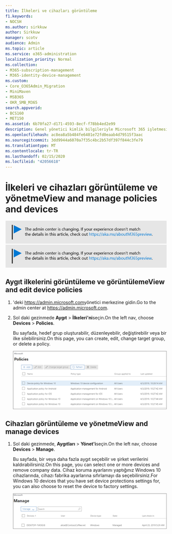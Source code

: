 ```yaml
---
title: İlkeleri ve cihazları görüntüleme
f1.keywords:
- NOCSH
ms.author: sirkkuw
author: Sirkkuw
manager: scotv
audience: Admin
ms.topic: article
ms.service: o365-administration
localization_priority: Normal
ms.collection:
- M365-subscription-management
- M365-identity-device-management
ms.custom:
- Core_O365Admin_Migration
- MiniMaven
- MSB365
- OKR_SMB_M365
search.appverid:
- BCS160
- MET150
ms.assetid: 6b70fa27-d171-4593-8ecf-f78bb4ed2e99
description: Genel yönetici kimlik bilgileriyle Microsoft 365 işletmesine oturum açtırarak aygıt ilkelerini ve eylemlerini görüntüleyin.
ms.openlocfilehash: ac8ea8a5b484fe6401e72fd0eaab4d79515f3aac
ms.sourcegitcommit: 3dd9944a6070a7f35c4bc2b57df397f844c3fe79
ms.translationtype: MT
ms.contentlocale: tr-TR
ms.lasthandoff: 02/15/2020
ms.locfileid: "42056618"
---
```

# <a name="view-and-manage-policies-and-devices"></a><span data-ttu-id="faa9d-103">İlkeleri ve cihazları görüntüleme ve yönetme</span><span class="sxs-lookup"><span data-stu-id="faa9d-103">View and manage policies and devices</span></span>

<span data-ttu-id="faa9d-104">[![Yönetim merkezinin değiştiğini size bildirmeye yarayan etiket ve daha fazla ayrıntıyı aka.ms/aboutM365preview sayfasında bulabilirsiniz.](../media/m365admincenterchanging.png)](https://docs.microsoft.com/office365/admin/microsoft-365-admin-center-preview)</span><span class="sxs-lookup"><span data-stu-id="faa9d-104">[![Label to let you know the admin center is changing and you can find more details at aka.ms/aboutM365preview.](../media/m365admincenterchanging.png)](https://docs.microsoft.com/office365/admin/microsoft-365-admin-center-preview)</span></span>

## <a name="view-and-edit-device-policies"></a><span data-ttu-id="faa9d-105">Aygıt ilkelerini görüntüleme ve görüntüleme</span><span class="sxs-lookup"><span data-stu-id="faa9d-105">View and edit device policies</span></span>

1.  <span data-ttu-id="faa9d-106">'deki <a href="https://go.microsoft.com/fwlink/p/?linkid=837890" target="_blank">https://admin.microsoft.com</a>yönetici merkezine gidin.</span><span class="sxs-lookup"><span data-stu-id="faa9d-106">Go to the admin center at <a href="https://go.microsoft.com/fwlink/p/?linkid=837890" target="_blank">https://admin.microsoft.com</a>.</span></span>
2. <span data-ttu-id="faa9d-107">Sol daki gezinmede **Aygıt** \> **İlkeleri'ni**seçin.</span><span class="sxs-lookup"><span data-stu-id="faa9d-107">On the left nav, choose **Devices** \> **Policies**.</span></span>

    <span data-ttu-id="faa9d-108">Bu sayfada, hedef grup oluşturabilir, düzenleyebilir, değiştirebilir veya bir ilke silebilirsiniz.</span><span class="sxs-lookup"><span data-stu-id="faa9d-108">On this page, you can create, edit, change target group, or delete a policy.</span></span>

    ![Screenshot of the Policies page](../media/devicepolicies.png)
  
## <a name="view-and-manage-devices"></a><span data-ttu-id="faa9d-110">Cihazları görüntüleme ve yönetme</span><span class="sxs-lookup"><span data-stu-id="faa9d-110">View and manage devices</span></span>

1. <span data-ttu-id="faa9d-111">Sol daki gezinmede, **Aygıtları** \> **Yönet'i**seçin.</span><span class="sxs-lookup"><span data-stu-id="faa9d-111">On the left nav, choose **Devices** \> **Manage**.</span></span> 
    
    <span data-ttu-id="faa9d-112">Bu sayfada, bir veya daha fazla aygıt seçebilir ve şirket verilerini kaldırabilirsiniz.</span><span class="sxs-lookup"><span data-stu-id="faa9d-112">On this page, you can select one or more devices and remove company data.</span></span> <span data-ttu-id="faa9d-113">Cihaz koruma ayarlarını yaptığınız Windows 10 cihazlarında, cihazı fabrika ayarlarına sıfırlamayı da seçebilirsiniz.</span><span class="sxs-lookup"><span data-stu-id="faa9d-113">For Windows 10 devices that you have set device protections settings for, you can also choose to reset the device to factory settings.</span></span>
  
   ![Aygıtlar sayfasını yönetme](../media/devicesmanage.png)

